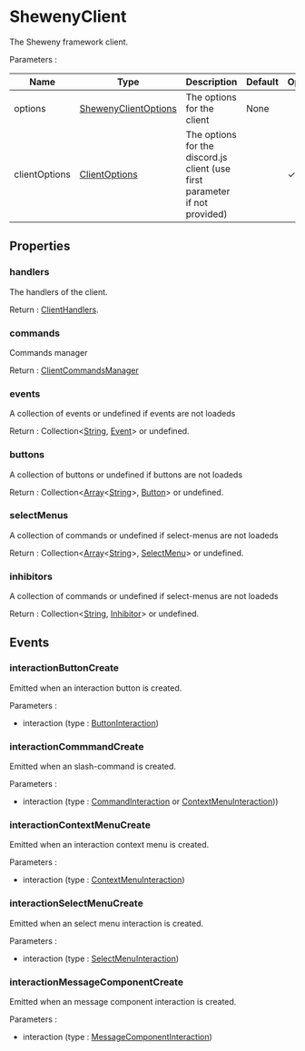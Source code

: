 # ShewenyClient

The Sheweny framework client.

Parameters :

| Name          | Type                                                                             | Description                                                                 | Default | Optional |
| ------------- | -------------------------------------------------------------------------------- | --------------------------------------------------------------------------- | ------- | -------- |
| options       | [ShewenyClientOptions](../typedef/ShewenyClientOptions.md)                       | The options for the client                                                  | None    |          |
| clientOptions | [ClientOptions](https://discord.js.org/#/docs/main/stable/typedef/ClientOptions) | The options for the discord.js client (use first parameter if not provided) |         | ✓        |

## Properties

### handlers

The handlers of the client.

Return : [ClientHandlers](../typedef/ClientHandlers.md).

### commands

Commands manager

Return : [ClientCommandsManager](../typedef/ClientCommandsManager.md)

### events

A collection of events or undefined if events are not loadeds

Return : Collection\<[String](https://developer.mozilla.org/en-US/docs/Web/JavaScript/Reference/Global_Objects/String), [Event](../structures/Event.md)> or undefined.

### buttons

A collection of buttons or undefined if buttons are not loadeds

Return : Collection\<[Array](https://developer.mozilla.org/en-US/docs/Web/JavaScript/Reference/Global_Objects/Array)<[String](https://developer.mozilla.org/en-US/docs/Web/JavaScript/Reference/Global_Objects/String)>, [Button](../structures/Button.md)> or undefined.

### selectMenus

A collection of commands or undefined if select-menus are not loadeds

Return : Collection\<[Array](https://developer.mozilla.org/en-US/docs/Web/JavaScript/Reference/Global_Objects/Array)<[String](https://developer.mozilla.org/en-US/docs/Web/JavaScript/Reference/Global_Objects/String)>, [SelectMenu](../structures/selectMenu.md)> or undefined.

### inhibitors

A collection of commands or undefined if select-menus are not loadeds

Return : Collection\<[String](https://developer.mozilla.org/en-US/docs/Web/JavaScript/Reference/Global_Objects/String), [Inhibitor](../structures/Inhibitor.md)> or undefined.

## Events

### interactionButtonCreate

Emitted when an interaction button is created.

Parameters :

- interaction (type : [ButtonInteraction](https://discord.js.org/#/docs/main/stable/class/ButtonInteraction))

### interactionCommmandCreate

Emitted when an slash-command is created.

Parameters :

- interaction (type : [CommandInteraction](https://discord.js.org/#/docs/main/stable/class/CommandInteraction) or [ContextMenuInteraction](https://discord.js.org/#/docs/main/stable/class/ContextMenuInteraction)))

### interactionContextMenuCreate

Emitted when an interaction context menu is created.

Parameters :

- interaction (type : [ContextMenuInteraction](https://discord.js.org/#/docs/main/stable/class/ContextMenuInteraction))

### interactionSelectMenuCreate

Emitted when an select menu interaction is created.

Parameters :

- interaction (type : [SelectMenuInteraction](https://discord.js.org/#/docs/main/stable/class/SelectMenuInteraction))

### interactionMessageComponentCreate

Emitted when an message component interaction is created.

Parameters :

- interaction (type : [MessageComponentInteraction](https://discord.js.org/#/docs/main/stable/class/MessageComponentInteraction))
